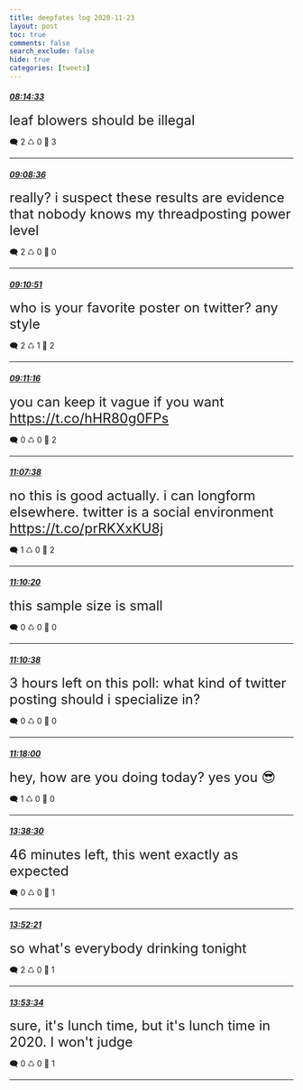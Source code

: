 ```yaml
---
title: deepfates log 2020-11-23
layout: post
toc: true
comments: false
search_exclude: false
hide: true
categories: [tweets]
---
```



#### <a href = "https://twitter.com/deepfates/status/1330892499221667843">*08:14:33*</a>

<font size="5">leaf blowers should be illegal</font>



🗨️ 2 ♺ 0 🤍  3   

---
    
#### <a href = "https://twitter.com/deepfates/status/1330906103497043968">*09:08:36*</a>

<font size="5">really? i suspect these results are evidence that nobody knows my threadposting power level</font>



🗨️ 2 ♺ 0 🤍  0   

---
    
#### <a href = "https://twitter.com/deepfates/status/1330906668608131076">*09:10:51*</a>

<font size="5">who is your favorite poster on twitter? any style</font>



🗨️ 2 ♺ 1 🤍  2   

---
    
#### <a href = "https://twitter.com/deepfates/status/1330906773159616512">*09:11:16*</a>

<font size="5">you can keep it vague if you want  https://t.co/hHR80g0FPs</font>



🗨️ 0 ♺ 0 🤍  2   

---
    
#### <a href = "https://twitter.com/deepfates/status/1330936057160982528">*11:07:38*</a>

<font size="5">no this is good actually. i can longform elsewhere. twitter is a social environment   https://t.co/prRKXxKU8j</font>



🗨️ 1 ♺ 0 🤍  2   

---
    
#### <a href = "https://twitter.com/deepfates/status/1330936737250545668">*11:10:20*</a>

<font size="5">this sample size is small</font>



🗨️ 0 ♺ 0 🤍  0   

---
    
#### <a href = "https://twitter.com/deepfates/status/1330936812320198662">*11:10:38*</a>

<font size="5">3 hours left on this poll: what kind of twitter posting should i specialize in?</font>



🗨️ 0 ♺ 0 🤍  0   

---
    
#### <a href = "https://twitter.com/deepfates/status/1330938665749655554">*11:18:00*</a>

<font size="5">hey, how are you doing today?  yes you 😎</font>



🗨️ 1 ♺ 0 🤍  0   

---
    
#### <a href = "https://twitter.com/deepfates/status/1330974024101400583">*13:38:30*</a>

<font size="5">46 minutes left, this went exactly as expected</font>



🗨️ 0 ♺ 0 🤍  1   

---
    
#### <a href = "https://twitter.com/deepfates/status/1330977509953871872">*13:52:21*</a>

<font size="5">so what's everybody drinking tonight</font>



🗨️ 2 ♺ 0 🤍  1   

---
    
#### <a href = "https://twitter.com/deepfates/status/1330977816977039374">*13:53:34*</a>

<font size="5">sure, it's lunch time, but it's lunch time in 2020. I won't judge</font>



🗨️ 0 ♺ 0 🤍  1   

---
    
            

